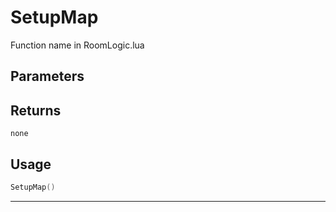 # SetupMap
Function name in RoomLogic.lua
## Parameters

## Returns
`none`
## Usage
```lua
SetupMap()
```
---
